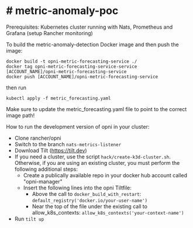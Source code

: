 # # metric-anomaly-poc

Prerequisites:
Kubernetes cluster running with Nats, Prometheus and Grafana (setup Rancher monitoring)

To build the metric-anomaly-detection Docker image and then push the image:
```
docker build -t opni-metric-forecasting-service ./
docker tag opni-metric-forecasting-service-service [ACCOUNT_NAME]/opni-metric-forecasting-service
docker push [ACCOUNT_NAME]/opni-metric-forecasting-service

```

then run
```
kubectl apply -f metric_forecasting.yaml
```
Make sure to update the metric_forecasting.yaml file to point to the correct image path!


How to run the development version of opni in your cluster:
- Clone rancher/opni 
- Switch to the branch `nats-metrics-listener`
- Download Tilt (https://tilt.dev)
- If you need a cluster, use the script `hack/create-k3d-cluster.sh`. Otherwise, if you are using an existing cluster, you must perform the following additional steps: 
  - Create a publically available repo in your docker hub account called "opni-manager"
  - Insert the following lines into the opni Tiltfile: 
    - Above the call to `docker_build_with_restart`: `default_registry('docker.io/your-user-name')`
    - Near the top of the file under the existing call to allow_k8s_contexts: `allow_k8s_contexts('your-context-name')` 
- Run `tilt up`


